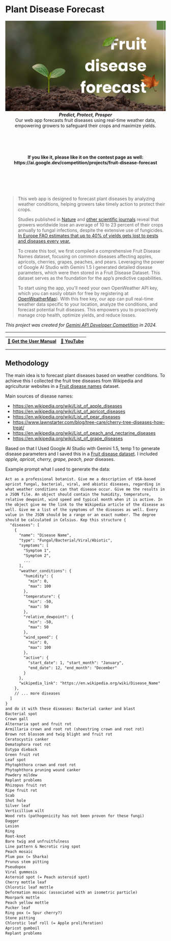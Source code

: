 # Plant Disease Forecast


<center><img src="https://github.com/buriansandor/PlantDiseaseForecast/blob/main/css/Fruit%20disease%20forecast.jpg"></img><br><b><i>Predict, Protect, Prosper </b></i> <br>Our web app forecasts fruit diseases using real-time weather data, empowering growers to safeguard their crops and maximize yields.<br></center>
<br><br><br><br>
  
<p><center><b>If you like it, please like it on the contest page as well: https://ai.google.dev/competition/projects/fruit-disease-forecast<b></b></center></b><p>

<br><br><br><br>
  
> This web app is designed to forecast plant diseases by analyzing weather conditions, helping growers take timely action to protect their crops. 
>
> Studies published in [Nature](https://www.nature.com/articles/d41586-023-01465-4) and [other scientific journals](https://www.sciencedaily.com/releases/2023/05/230503121323.htm) reveal that growers worldwide lose an average of 10 to 23 percent of their crops annually to fungal infections, despite the extensive use of fungicides. [In Europe FAO estimates that up to 40% of yields gets lost to pests and diseases every year.](https://croplifeeurope.eu/lets-talk-about-food-waste-and-food-loss/)
>
> To create this tool, we first compiled a comprehensive Fruit Disease Names dataset, focusing on common diseases affecting apples, apricots, cherries, grapes, peaches, and pears. Leveraging the power of Google AI Studio with Gemini 1.5 I generated detailed disease parameters, which were then stored in a Fruit Disease Dataset. This dataset serves as the foundation for the app’s predictive capabilities.
> 
> To start using the app, you'll need your own OpenWeather API key, which you can easily obtain for free by registering at [OpenWeatherMap](https://openweathermap.org)). With this free key, our app can pull real-time weather data specific to your location, analyze the conditions, and forecast potential fruit diseases. This empowers you to proactively manage crop health, optimize yields, and reduce losses.

*This project was created for <a href="https://ai.google.dev/competition"> Gemini API Developer Competition</a> in 2024.*
_________________________________________________________________

| [📖 Get the User Manual](documentation/FDF%20user%20manual.pdf)   | [🎥 YouTube](https://youtu.be/nRah5uwaVWE) |
| ----------------------------------------------------------------------- |---------------------- |
_________________________________________________________________

## Methodology
The main idea is to forecast plant diseases based on weather conditions. To achieve this I collected the fruit tree diseases from Wikipedia and agriculturar websites in a [Fruit disease names](https://www.kaggle.com/datasets/sndorburian/fruit-tree-disease-names) dataset.

Main sources of disease names:
- https://en.wikipedia.org/wiki/List_of_apple_diseases
- https://en.wikipedia.org/wiki/List_of_apricot_diseases
- https://en.wikipedia.org/wiki/List_of_pear_diseases
- https://www.lawnstarter.com/blog/tree-care/cherry-tree-diseases-how-treat/
- https://en.wikipedia.org/wiki/List_of_peach_and_nectarine_diseases
- https://en.wikipedia.org/wiki/List_of_grape_diseases

Based on that I Used Google AI Studio with Gemini 1.5, temp 1 to generate disease parameters and I saved this in a [Fruit disease dataset](https://www.kaggle.com/datasets/sndorburian/fruit-disease/data). I included *apple, apricot, cherry, grape, peach, pear* diseases. 

Example prompt what I used to generate the data: 
```text
Act as a professional botanist. Give me a description of USA-based apricot fungal, bacterial, viral, and abiotic diseases, regarding in what weather conditions can that disease occur. Give me the results in a JSON file. An object should contain the humidity, temperature, relative dewpoint, wind speed and typical month when it is active. In the object give me the link to the Wikipedia article of the disease as well. Give me a list of the symptoms of the diseases as well. Every value in the JSON should be a range or an exact number. The degree should be calculated in Celsius. Kep this structure {
  "diseases": [
    {
      "name": "Disease Name",
      "type": "Fungal/Bacterial/Viral/Abiotic",
      "symptoms": [
        "Symptom 1",
        "Symptom 2",
        ...
      ],
      "weather_conditions": {
        "humidity": {
          "min": 0,
          "max": 100
        },
        "temperature": {
          "min": -50,
          "max": 50
        },
        "relative_dewpoint": {
          "min": -50,
          "max": 50
        },
        "wind_speed": {
          "min": 0,
          "max": 100
        },
        "active": {
          "start_date": 1, "start_month": "January",
          "end_date": 12, "end_month": "December"
        }
      },
      "wikipedia_link": "https://en.wikipedia.org/wiki/Disease_Name"
    },
    // ... more diseases
  ]
}
and do it with these diseases: Bacterial canker and blast
Bacterial spot
Crown gall
Alternaria spot and fruit rot
Armillaria crown and root rot (shoestring crown and root rot)
Brown rot blossom and twig blight and fruit rot
Ceratocystis canker
Dematophora root rot
Eutypa dieback
Green fruit rot
Leaf spot
Phytophthora crown and root rot
Phytophthora pruning wound canker
Powdery mildew
Replant problems
Rhizopus fruit rot
Ripe fruit rot
Scab
Shot hole
Silver leaf
Verticillium wilt
Wood rots (pathogenicity has not been proven for these fungi)
Dagger
Lesion
Ring
Root-knot
Bare twig and unfruitfulness
Line pattern & Necrotic ring spot
Peach mosaic
Plum pox (= Sharka)
Prunus stem pitting
Pseudopox
Viral gummosis
Asteroid spot (= Peach asteroid spot)
Cherry mottle leaf
Chlorotic leaf mottle
Deformation mosaic (associated with an isometric particle)
Moorpark mottle
Peach yellow mottle
Pucker leaf
Ring pox (= Spur cherry?)
Stone pitting
Chlorotic leaf roll (= Apple proliferation)
Apricot gumboil
Replant problems
```
